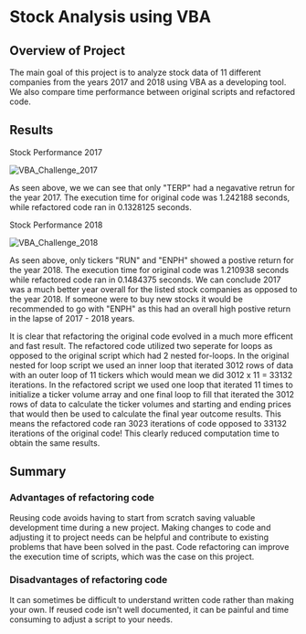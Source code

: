 # Stock Analysis using VBA

## Overview of Project
The main goal of this project is to analyze stock data of 11 different companies from the years 2017 and 2018 using VBA as a developing tool. We also compare time performance between original scripts and refactored code.

## Results
Stock Performance 2017

![VBA_Challenge_2017](https://user-images.githubusercontent.com/20058842/173483493-12dd2eb7-fd15-4dfc-b1f8-f7dae930aa93.png)


As seen above, we we can see that only "TERP" had a negavative retrun for the year 2017. The execution time for original code was 1.242188 seconds, while refactored code ran in 0.1328125 seconds.

Stock Performance 2018

![VBA_Challenge_2018](https://user-images.githubusercontent.com/20058842/173483529-cd79dd7b-dbed-458b-86f8-7c46b4443659.png)


As seen above, only tickers "RUN" and "ENPH" showed a postive return for the year 2018. The execution time for original code was 1.210938 seconds while refactored code ran in 0.1484375 seconds. We can conclude 2017 was a much better year overall for the listed stock companies as opposed to the year 2018. If someone were to buy new stocks it would be recommended to go with "ENPH" as this had an overall high postive return in the lapse of 2017 - 2018 years.

It is clear that refactoring the original code evolved in a much more efficent and fast result. The refactored code utilized two seperate for loops as opposed to the original script which had 2 nested for-loops. In the original nested for loop script we used an inner loop that iterated 3012 rows of data with an outer loop of 11 tickers which would mean we did 3012 x 11 = 33132 iterations. In the refactored script we used one loop that iterated 11 times to initialize a ticker volume array and one final loop to fill that iterated the 3012 rows of data to calculate the ticker volumes and starting and ending prices that would then be used to calculate the final year outcome results. This means the refactored code ran 3023 iterations of code opposed to 33132 iterations of the original code! This clearly reduced computation time to obtain the same results.

## Summary

### Advantages of refactoring code
Reusing code avoids having to start from scratch saving valuable development time during a new project. Making changes to code and adjusting it to project needs can be helpful and contribute to existing problems that have been solved in the past. Code refactoring can improve the execution time of scripts, which was the case on this project.

### Disadvantages of refactoring code
It can sometimes be difficult to understand written code rather than making your own. If reused code isn't well documented, it can be painful and time consuming to adjust a script to your needs.


